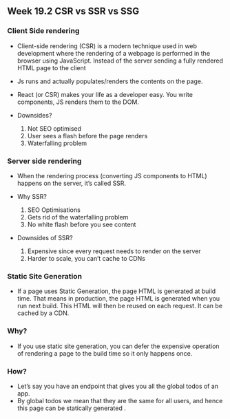 ## Week 19.2 CSR vs SSR vs SSG

### Client Side rendering

- Client-side rendering (CSR) is a modern technique used in web development where the rendering of a webpage is performed in the browser using JavaScript. Instead of the server sending a fully rendered HTML page to the client

- Js runs and actually populates/renders the contents on the page.
- React (or CSR) makes your life as a developer easy. You write components, JS renders them to the DOM.

- Downsides?
    1. Not SEO optimised
    2. User sees a flash before the page renders
    3. Waterfalling problem

### Server side rendering

- When the rendering process (converting JS components to HTML) happens on the server, it’s called SSR. 

- Why SSR?
    1. SEO Optimisations
    2. Gets rid of the waterfalling problem
    3. No white flash before you see content

- Downsides of SSR?
    1. Expensive since every request needs to render on the server
    2. Harder to scale, you can’t cache to CDNs

### Static Site Generation

- If a page uses Static Generation, the page HTML is generated at build time. That means in production, the page HTML is generated when you run next build. This HTML will then be reused on each request. It can be cached by a CDN.
 
### Why?
- If you use static site generation, you can defer the expensive operation of rendering a page to the build time so it only happens once.

### How?
- Let’s say you have an endpoint that gives you all the global todos of an app.
- By global todos  we mean that they are the same for all users, and hence this page can be statically generated .